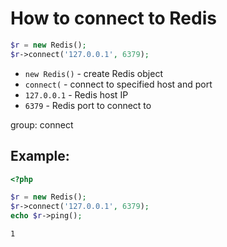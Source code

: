 # How to connect to Redis

```php
$r = new Redis(); 
$r->connect('127.0.0.1', 6379); 
```

- `new Redis()` - create Redis object
- `connect(` - connect to specified host and port
- `127.0.0.1` - Redis host IP
- `6379` - Redis port to connect to

group: connect

## Example: 
```php
<?php

$r = new Redis(); 
$r->connect('127.0.0.1', 6379); 
echo $r->ping();
```
```
1
```

